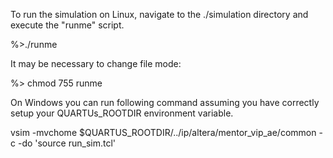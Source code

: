 To run the simulation on Linux, navigate to the ./simulation directory and execute the "runme" script.

%>./runme

It may be necessary to change file mode:

%> chmod 755 runme

On Windows you can run following command assuming you have correctly setup your QUARTUs_ROOTDIR environment variable.

vsim -mvchome $QUARTUS_ROOTDIR/../ip/altera/mentor_vip_ae/common -c -do 'source run_sim.tcl'
